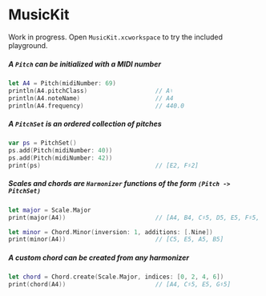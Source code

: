 # MusicKit

Work in progress. Open `MusicKit.xcworkspace` to try the included playground.

##### A `Pitch` can be initialized with a MIDI number
```Swift
let A4 = Pitch(midiNumber: 69)
println(A4.pitchClass)                   // A♮
println(A4.noteName)                     // A4
println(A4.frequency)                    // 440.0
```

##### A `PitchSet` is an ordered collection of pitches
```Swift
var ps = PitchSet()
ps.add(Pitch(midiNumber: 40))
ps.add(Pitch(midiNumber: 42))
print(ps)                                // [E2, F♯2]
```

##### Scales and chords are `Harmonizer` functions of the form `(Pitch -> PitchSet)`
```Swift
let major = Scale.Major
print(major(A4))                         // [A4, B4, C♯5, D5, E5, F♯5, G♯5]

let minor = Chord.Minor(inversion: 1, additions: [.Nine])
print(minor(A4))                         // [C5, E5, A5, B5]
```

##### A custom chord can be created from any harmonizer
```Swift
let chord = Chord.create(Scale.Major, indices: [0, 2, 4, 6])
print(chord(A4))                         // [A4, C♯5, E5, G♯5]
```
